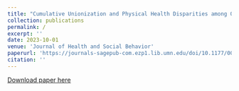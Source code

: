 ```yaml
---
title: "Cumulative Unionization and Physical Health Disparities among Older Adults"
collection: publications
permalink: /
excerpt: ''
date: 2023-10-01
venue: 'Journal of Health and Social Behavior'
paperurl: 'https://journals-sagepub-com.ezp1.lib.umn.edu/doi/10.1177/00221465231205266'
citation: ''
---
```


[Download paper here](https://journals-sagepub-com.ezp1.lib.umn.edu/doi/10.1177/00221465231205266)

